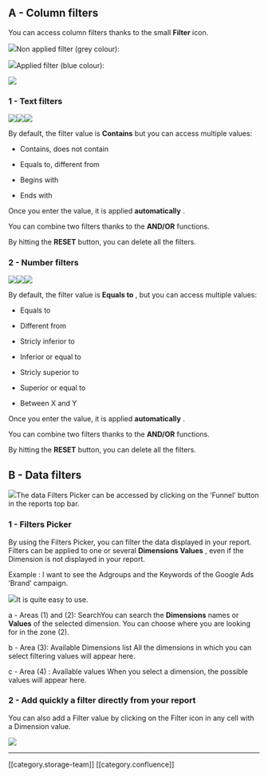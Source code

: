 
## A - Column filters
You can access column filters thanks to the small  **Filter** icon. 

![](.gitbook/image-20220301-150255.png)Non applied filter (grey colour):  

![](.gitbook/image-20210601-072004.png)Applied filter (blue colour):

![](.gitbook/image-20210601-071423.png)
### 1 - Text filters  
![](.gitbook/1.png)![](.gitbook/2.png)![](.gitbook/3.png)

By default, the filter value is  **Contains**  but you can access multiple values: 


* Contains, does not contain


* Equals to, different from


* Begins with 


* Ends with



Once you enter the value, it is applied  **automatically** . 

You can combine two filters thanks to the  **AND/OR**  functions. 

By hitting the  **RESET**  button, you can delete all the filters. 


### 2 - Number filters
![](.gitbook/1.png)![](.gitbook/2.png)![](.gitbook/3.png)

By default, the filter value is  **Equals to** , but you can access multiple values: 


* Equals to 


* Different from 


* Stricly inferior to


* Inferior or equal to


* Stricly superior to 


* Superior or equal to 


* Between X and Y 



Once you enter the value, it is applied  **automatically** . 

You can combine two filters thanks to the  **AND/OR**  functions. 

By hitting the  **RESET**  button, you can delete all the filters. 


## B - Data filters
![](.gitbook/image-20220301-151116.png)The data Filters Picker can be accessed by clicking on the ‘Funnel’ button in the reports top bar. 


### 1 - Filters Picker
By using the Filters Picker, you can filter the data displayed in your report. Filters can be applied to one or several  **Dimensions Values** , even if the Dimension is not displayed in your report. 

Example : I want to see the Adgroups and the Keywords of the Google Ads ‘Brand’ campaign. 

![](.gitbook/22.png)It is quite easy to use. 

a - Areas (1) and (2): SearchYou can search the  **Dimensions** names or  **Values**  of the selected dimension. You can choose where you are looking for in the zone (2). 

b - Area (3): Available Dimensions list All the dimensions in which you can select filtering values will appear here.  

c - Area (4) : Available values When you select a dimension, the possible values will appear here. 


### 2 - Add quickly a filter directly from your report 
You can also add a Filter value by clicking on the Filter icon in any cell with a Dimension value. 

![](.gitbook/image-20220301-153136.png)



*****

[[category.storage-team]] 
[[category.confluence]] 
